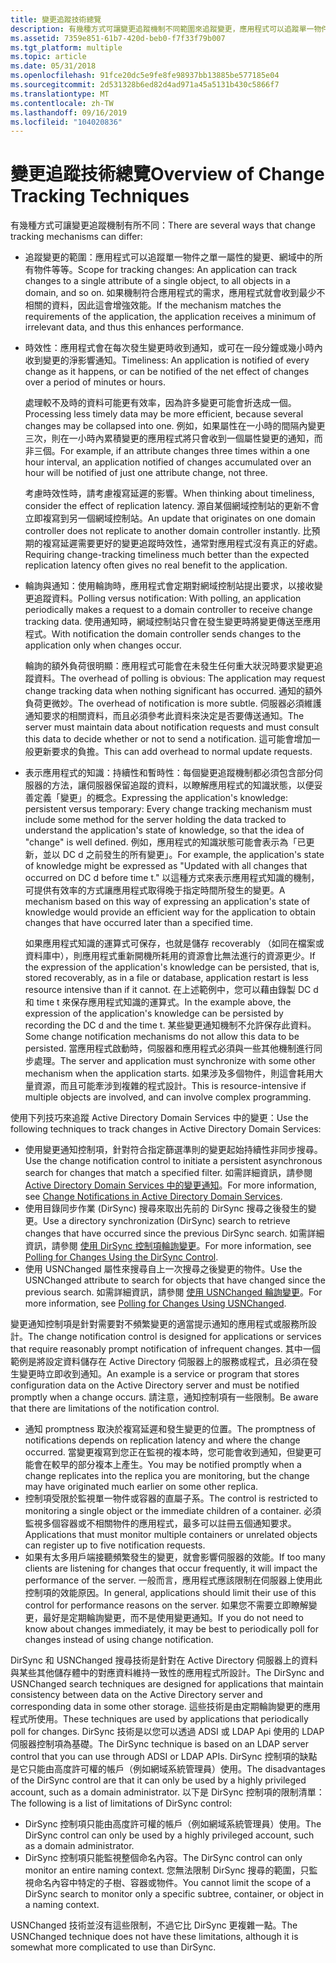 ```yaml
---
title: 變更追蹤技術總覽
description: 有幾種方式可讓變更追蹤機制不同範圍來追蹤變更，應用程式可以追蹤單一物件的單一屬性變更、網域中的所有物件等等。
ms.assetid: 7359e851-61b7-420d-beb0-f7f33f79b007
ms.tgt_platform: multiple
ms.topic: article
ms.date: 05/31/2018
ms.openlocfilehash: 91fce20dc5e9fe8fe98937bb13885be577185e04
ms.sourcegitcommit: 2d531328b6ed82d4ad971a45a5131b430c5866f7
ms.translationtype: MT
ms.contentlocale: zh-TW
ms.lasthandoff: 09/16/2019
ms.locfileid: "104020836"
---
```

# <a name="overview-of-change-tracking-techniques"></a><span data-ttu-id="be3fe-103">變更追蹤技術總覽</span><span class="sxs-lookup"><span data-stu-id="be3fe-103">Overview of Change Tracking Techniques</span></span>

<span data-ttu-id="be3fe-104">有幾種方式可讓變更追蹤機制有所不同：</span><span class="sxs-lookup"><span data-stu-id="be3fe-104">There are several ways that change tracking mechanisms can differ:</span></span>

-   <span data-ttu-id="be3fe-105">追蹤變更的範圍：應用程式可以追蹤單一物件之單一屬性的變更、網域中的所有物件等等。</span><span class="sxs-lookup"><span data-stu-id="be3fe-105">Scope for tracking changes: An application can track changes to a single attribute of a single object, to all objects in a domain, and so on.</span></span> <span data-ttu-id="be3fe-106">如果機制符合應用程式的需求，應用程式就會收到最少不相關的資料，因此這會增強效能。</span><span class="sxs-lookup"><span data-stu-id="be3fe-106">If the mechanism matches the requirements of the application, the application receives a minimum of irrelevant data, and thus this enhances performance.</span></span>
-   <span data-ttu-id="be3fe-107">時效性：應用程式會在每次發生變更時收到通知，或可在一段分鐘或幾小時內收到變更的淨影響通知。</span><span class="sxs-lookup"><span data-stu-id="be3fe-107">Timeliness: An application is notified of every change as it happens, or can be notified of the net effect of changes over a period of minutes or hours.</span></span>

    <span data-ttu-id="be3fe-108">處理較不及時的資料可能更有效率，因為許多變更可能會折迭成一個。</span><span class="sxs-lookup"><span data-stu-id="be3fe-108">Processing less timely data may be more efficient, because several changes may be collapsed into one.</span></span> <span data-ttu-id="be3fe-109">例如，如果屬性在一小時的間隔內變更三次，則在一小時內累積變更的應用程式將只會收到一個屬性變更的通知，而非三個。</span><span class="sxs-lookup"><span data-stu-id="be3fe-109">For example, if an attribute changes three times within a one hour interval, an application notified of changes accumulated over an hour will be notified of just one attribute change, not three.</span></span>

    <span data-ttu-id="be3fe-110">考慮時效性時，請考慮複寫延遲的影響。</span><span class="sxs-lookup"><span data-stu-id="be3fe-110">When thinking about timeliness, consider the effect of replication latency.</span></span> <span data-ttu-id="be3fe-111">源自某個網域控制站的更新不會立即複寫到另一個網域控制站。</span><span class="sxs-lookup"><span data-stu-id="be3fe-111">An update that originates on one domain controller does not replicate to another domain controller instantly.</span></span> <span data-ttu-id="be3fe-112">比預期的複寫延遲需要更好的變更追蹤時效性，通常對應用程式沒有真正的好處。</span><span class="sxs-lookup"><span data-stu-id="be3fe-112">Requiring change-tracking timeliness much better than the expected replication latency often gives no real benefit to the application.</span></span>

-   <span data-ttu-id="be3fe-113">輪詢與通知：使用輪詢時，應用程式會定期對網域控制站提出要求，以接收變更追蹤資料。</span><span class="sxs-lookup"><span data-stu-id="be3fe-113">Polling versus notification: With polling, an application periodically makes a request to a domain controller to receive change tracking data.</span></span> <span data-ttu-id="be3fe-114">使用通知時，網域控制站只會在發生變更時將變更傳送至應用程式。</span><span class="sxs-lookup"><span data-stu-id="be3fe-114">With notification the domain controller sends changes to the application only when changes occur.</span></span>

    <span data-ttu-id="be3fe-115">輪詢的額外負荷很明顯：應用程式可能會在未發生任何重大狀況時要求變更追蹤資料。</span><span class="sxs-lookup"><span data-stu-id="be3fe-115">The overhead of polling is obvious: The application may request change tracking data when nothing significant has occurred.</span></span> <span data-ttu-id="be3fe-116">通知的額外負荷更微妙。</span><span class="sxs-lookup"><span data-stu-id="be3fe-116">The overhead of notification is more subtle.</span></span> <span data-ttu-id="be3fe-117">伺服器必須維護通知要求的相關資料，而且必須參考此資料來決定是否要傳送通知。</span><span class="sxs-lookup"><span data-stu-id="be3fe-117">The server must maintain data about notification requests and must consult this data to decide whether or not to send a notification.</span></span> <span data-ttu-id="be3fe-118">這可能會增加一般更新要求的負擔。</span><span class="sxs-lookup"><span data-stu-id="be3fe-118">This can add overhead to normal update requests.</span></span>

-   <span data-ttu-id="be3fe-119">表示應用程式的知識：持續性和暫時性：每個變更追蹤機制都必須包含部分伺服器的方法，讓伺服器保留追蹤的資料，以瞭解應用程式的知識狀態，以便妥善定義「變更」的概念。</span><span class="sxs-lookup"><span data-stu-id="be3fe-119">Expressing the application's knowledge: persistent versus temporary: Every change tracking mechanism must include some method for the server holding the data tracked to understand the application's state of knowledge, so that the idea of "change" is well defined.</span></span> <span data-ttu-id="be3fe-120">例如，應用程式的知識狀態可能會表示為「已更新，並以 DC d 之前發生的所有變更」。</span><span class="sxs-lookup"><span data-stu-id="be3fe-120">For example, the application's state of knowledge might be expressed as "Updated with all changes that occurred on DC d before time t."</span></span> <span data-ttu-id="be3fe-121">以這種方式來表示應用程式知識的機制，可提供有效率的方式讓應用程式取得晚于指定時間所發生的變更。</span><span class="sxs-lookup"><span data-stu-id="be3fe-121">A mechanism based on this way of expressing an application's state of knowledge would provide an efficient way for the application to obtain changes that have occurred later than a specified time.</span></span>

    <span data-ttu-id="be3fe-122">如果應用程式知識的運算式可保存，也就是儲存 recoverably （如同在檔案或資料庫中），則應用程式重新開機所耗用的資源會比無法進行的資源更少。</span><span class="sxs-lookup"><span data-stu-id="be3fe-122">If the expression of the application's knowledge can be persisted, that is, stored recoverably, as in a file or database, application restart is less resource intensive than if it cannot.</span></span> <span data-ttu-id="be3fe-123">在上述範例中，您可以藉由錄製 DC d 和 time t 來保存應用程式知識的運算式。</span><span class="sxs-lookup"><span data-stu-id="be3fe-123">In the example above, the expression of the application's knowledge can be persisted by recording the DC d and the time t.</span></span> <span data-ttu-id="be3fe-124">某些變更通知機制不允許保存此資料。</span><span class="sxs-lookup"><span data-stu-id="be3fe-124">Some change notification mechanisms do not allow this data to be persisted.</span></span> <span data-ttu-id="be3fe-125">當應用程式啟動時，伺服器和應用程式必須與一些其他機制進行同步處理。</span><span class="sxs-lookup"><span data-stu-id="be3fe-125">The server and application must synchronize with some other mechanism when the application starts.</span></span> <span data-ttu-id="be3fe-126">如果涉及多個物件，則這會耗用大量資源，而且可能牽涉到複雜的程式設計。</span><span class="sxs-lookup"><span data-stu-id="be3fe-126">This is resource-intensive if multiple objects are involved, and can involve complex programming.</span></span>

<span data-ttu-id="be3fe-127">使用下列技巧來追蹤 Active Directory Domain Services 中的變更：</span><span class="sxs-lookup"><span data-stu-id="be3fe-127">Use the following techniques to track changes in Active Directory Domain Services:</span></span>

-   <span data-ttu-id="be3fe-128">使用變更通知控制項，針對符合指定篩選準則的變更起始持續性非同步搜尋。</span><span class="sxs-lookup"><span data-stu-id="be3fe-128">Use the change notification control to initiate a persistent asynchronous search for changes that match a specified filter.</span></span> <span data-ttu-id="be3fe-129">如需詳細資訊，請參閱 [Active Directory Domain Services 中的變更通知](change-notifications-in-active-directory-domain-services.md)。</span><span class="sxs-lookup"><span data-stu-id="be3fe-129">For more information, see [Change Notifications in Active Directory Domain Services](change-notifications-in-active-directory-domain-services.md).</span></span>
-   <span data-ttu-id="be3fe-130">使用目錄同步作業 (DirSync) 搜尋來取出先前的 DirSync 搜尋之後發生的變更。</span><span class="sxs-lookup"><span data-stu-id="be3fe-130">Use a directory synchronization (DirSync) search to retrieve changes that have occurred since the previous DirSync search.</span></span> <span data-ttu-id="be3fe-131">如需詳細資訊，請參閱 [使用 DirSync 控制項輪詢變更](polling-for-changes-using-the-dirsync-control.md)。</span><span class="sxs-lookup"><span data-stu-id="be3fe-131">For more information, see [Polling for Changes Using the DirSync Control](polling-for-changes-using-the-dirsync-control.md).</span></span>
-   <span data-ttu-id="be3fe-132">使用 USNChanged 屬性來搜尋自上一次搜尋之後變更的物件。</span><span class="sxs-lookup"><span data-stu-id="be3fe-132">Use the USNChanged attribute to search for objects that have changed since the previous search.</span></span> <span data-ttu-id="be3fe-133">如需詳細資訊，請參閱 [使用 USNChanged 輪詢變更](polling-for-changes-using-usnchanged.md)。</span><span class="sxs-lookup"><span data-stu-id="be3fe-133">For more information, see [Polling for Changes Using USNChanged](polling-for-changes-using-usnchanged.md).</span></span>

<span data-ttu-id="be3fe-134">變更通知控制項是針對需要對不頻繁變更的適當提示通知的應用程式或服務所設計。</span><span class="sxs-lookup"><span data-stu-id="be3fe-134">The change notification control is designed for applications or services that require reasonably prompt notification of infrequent changes.</span></span> <span data-ttu-id="be3fe-135">其中一個範例是將設定資料儲存在 Active Directory 伺服器上的服務或程式，且必須在發生變更時立即收到通知。</span><span class="sxs-lookup"><span data-stu-id="be3fe-135">An example is a service or program that stores configuration data on the Active Directory server and must be notified promptly when a change occurs.</span></span> <span data-ttu-id="be3fe-136">請注意，通知控制項有一些限制。</span><span class="sxs-lookup"><span data-stu-id="be3fe-136">Be aware that there are limitations of the notification control.</span></span>

-   <span data-ttu-id="be3fe-137">通知 promptness 取決於複寫延遲和發生變更的位置。</span><span class="sxs-lookup"><span data-stu-id="be3fe-137">The promptness of notifications depends on replication latency and where the change occurred.</span></span> <span data-ttu-id="be3fe-138">當變更複寫到您正在監視的複本時，您可能會收到通知，但變更可能會在較早的部分複本上產生。</span><span class="sxs-lookup"><span data-stu-id="be3fe-138">You may be notified promptly when a change replicates into the replica you are monitoring, but the change may have originated much earlier on some other replica.</span></span>
-   <span data-ttu-id="be3fe-139">控制項受限於監視單一物件或容器的直屬子系。</span><span class="sxs-lookup"><span data-stu-id="be3fe-139">The control is restricted to monitoring a single object or the immediate children of a container.</span></span> <span data-ttu-id="be3fe-140">必須監視多個容器或不相關物件的應用程式，最多可以註冊五個通知要求。</span><span class="sxs-lookup"><span data-stu-id="be3fe-140">Applications that must monitor multiple containers or unrelated objects can register up to five notification requests.</span></span>
-   <span data-ttu-id="be3fe-141">如果有太多用戶端接聽頻繁發生的變更，就會影響伺服器的效能。</span><span class="sxs-lookup"><span data-stu-id="be3fe-141">If too many clients are listening for changes that occur frequently, it will impact the performance of the server.</span></span> <span data-ttu-id="be3fe-142">一般而言，應用程式應該限制在伺服器上使用此控制項的效能原因。</span><span class="sxs-lookup"><span data-stu-id="be3fe-142">In general, applications should limit their use of this control for performance reasons on the server.</span></span> <span data-ttu-id="be3fe-143">如果您不需要立即瞭解變更，最好是定期輪詢變更，而不是使用變更通知。</span><span class="sxs-lookup"><span data-stu-id="be3fe-143">If you do not need to know about changes immediately, it may be best to periodically poll for changes instead of using change notification.</span></span>

<span data-ttu-id="be3fe-144">DirSync 和 USNChanged 搜尋技術是針對在 Active Directory 伺服器上的資料與某些其他儲存體中的對應資料維持一致性的應用程式所設計。</span><span class="sxs-lookup"><span data-stu-id="be3fe-144">The DirSync and USNChanged search techniques are designed for applications that maintain consistency between data on the Active Directory server and corresponding data in some other storage.</span></span> <span data-ttu-id="be3fe-145">這些技術是由定期輪詢變更的應用程式所使用。</span><span class="sxs-lookup"><span data-stu-id="be3fe-145">These techniques are used by applications that periodically poll for changes.</span></span> <span data-ttu-id="be3fe-146">DirSync 技術是以您可以透過 ADSI 或 LDAP Api 使用的 LDAP 伺服器控制項為基礎。</span><span class="sxs-lookup"><span data-stu-id="be3fe-146">The DirSync technique is based on an LDAP server control that you can use through ADSI or LDAP APIs.</span></span> <span data-ttu-id="be3fe-147">DirSync 控制項的缺點是它只能由高度許可權的帳戶（例如網域系統管理員）使用。</span><span class="sxs-lookup"><span data-stu-id="be3fe-147">The disadvantages of the DirSync control are that it can only be used by a highly privileged account, such as a domain administrator.</span></span> <span data-ttu-id="be3fe-148">以下是 DirSync 控制項的限制清單：</span><span class="sxs-lookup"><span data-stu-id="be3fe-148">The following is a list of limitations of DirSync control:</span></span>

-   <span data-ttu-id="be3fe-149">DirSync 控制項只能由高度許可權的帳戶（例如網域系統管理員）使用。</span><span class="sxs-lookup"><span data-stu-id="be3fe-149">The DirSync control can only be used by a highly privileged account, such as a domain administrator.</span></span>
-   <span data-ttu-id="be3fe-150">DirSync 控制項只能監視整個命名內容。</span><span class="sxs-lookup"><span data-stu-id="be3fe-150">The DirSync control can only monitor an entire naming context.</span></span> <span data-ttu-id="be3fe-151">您無法限制 DirSync 搜尋的範圍，只監視命名內容中特定的子樹、容器或物件。</span><span class="sxs-lookup"><span data-stu-id="be3fe-151">You cannot limit the scope of a DirSync search to monitor only a specific subtree, container, or object in a naming context.</span></span>

<span data-ttu-id="be3fe-152">USNChanged 技術並沒有這些限制，不過它比 DirSync 更複雜一點。</span><span class="sxs-lookup"><span data-stu-id="be3fe-152">The USNChanged technique does not have these limitations, although it is somewhat more complicated to use than DirSync.</span></span>

 

 




